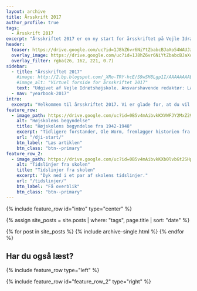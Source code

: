 ```yaml
---
layout: archive
title: Årsskrift 2017
author_profile: true
tags:
  - Årsskrift 2017
excerpt: "Årsskriftet 2017 er en ny start for årsskriftet på Vejle Idrætshøjskole, der har hvilet siden 2006. Men nu er vi klar igen."
header:
  teaser: https://drive.google.com/uc?id=1J8hZ6vr6NiYtZbabcBJaXo54WAUJzn1y
  overlay_image: https://drive.google.com/uc?id=1J8hZ6vr6NiYtZbabcBJaXo54WAUJzn1y
  overlay_filter: rgba(26, 162, 221, 0.7)
sidebar:
  - title: "Årsskriftet 2017"
    #image: http://2.bp.blogspot.com/_XRo-TRY-hcE/S9wSH8Lgp1I/AAAAAAAAEAw/l1Ffssj2mM8/s400/4563302206_68a09f4f25.jpg
    #image_alt: "Virtuel forside for årsskriftet 2017"
    text: "Udgivet af Vejle Idrætshøjskole. Ansvarshavende redaktør: Lars Olesen, viceforstander."
  - nav: "yearbook-2017"
intro:
  excerpt: "Velkommen til årsskriftet 2017. Vi er glade for, at du vil læse med. Vi har gjort os umage for at lave en introduktion, hvor du kan læse mere om, hvad du kan forvente af årsskriftet, så vi anbefaler dig at starte der."
feature_row:
  - image_path: https://drive.google.com/uc?id=0B5v4mAibvkKXVWFJY2MxZ29UT0E
    alt: "Højskolens begyndelse"
    title: "Højskolens begyndelse fra 1942-1948"
    excerpt: "Tidligere forstander, Ole Worm, fremlægger historien fra 1942-1948 og skolens tilblivelse."
    url: "/dji-start/"
    btn_label: "Læs artiklen"
    btn_class: "btn--primary"
feature_row_2:
  - image_path: https://drive.google.com/uc?id=0B5v4mAibvkKXb0lvbGt2SHpqaTQ
    alt: "Tidslinjer fra skolen"
    title: "Tidslinjer fra skolen"
    excerpt: "Dyk ned i et par af skolens tidslinjer."
    url: "/tidslinjer/"
    btn_label: "Få overblik"
    btn_class: "btn--primary"
---
```


{% include feature_row id="intro" type="center" %}

{% assign site_posts = site.posts | where: "tags", page.title | sort: "date" %}

<div class="grid__wrapper">
  {% for post in site_posts %}
    {% include archive-single.html %}
  {% endfor %}
</div>

## Har du også læst?

{% include feature_row type="left" %}

{% include feature_row id="feature_row_2" type="right" %}
